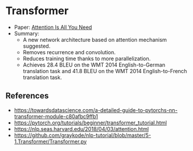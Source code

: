 # Transformer
- Paper: [Attention Is All You Need](https://arxiv.org/abs/1706.03762)
- Summary:
  - A new network architecture based on attention mechanism suggested.
  - Removes recurrence and convolution.
  - Reduces training time thanks to more parallelization.
  - Achieves 28.4 BLEU on the WMT 2014 English-to-German translation task and 41.8 BLEU on the WMT 2014 English-to-French translation task.

## References
- https://towardsdatascience.com/a-detailed-guide-to-pytorchs-nn-transformer-module-c80afbc9ffb1
- https://pytorch.org/tutorials/beginner/transformer_tutorial.html
- https://nlp.seas.harvard.edu/2018/04/03/attention.html
- https://github.com/graykode/nlp-tutorial/blob/master/5-1.Transformer/Transformer.py
